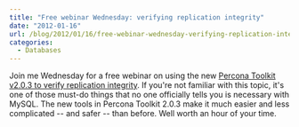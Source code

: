 ```yaml
---
title: "Free webinar Wednesday: verifying replication integrity"
date: "2012-01-16"
url: /blog/2012/01/16/free-webinar-wednesday-verifying-replication-integrity/
categories:
  - Databases
---
```

Join me Wednesday for a free webinar on using the new [Percona Toolkit v2.0.3 to verify replication integrity](http://www.percona.com/webinars/2012-01-18-verifying-replication-integrity-with-percona-toolkit/). If you're not familiar with this topic, it's one of those must-do things that no one officially tells you is necessary with MySQL. The new tools in Percona Toolkit 2.0.3 make it much easier and less complicated -- and safer -- than before. Well worth an hour of your time.


